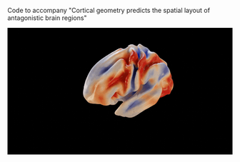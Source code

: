 Code to accompany "Cortical geometry predicts the spatial layout of antagonistic brain regions"

![alt text](https://github.com/ActiveNeuroImaging/SpatialNonStationarity/blob/main/Spinning.gif "Spinning")
